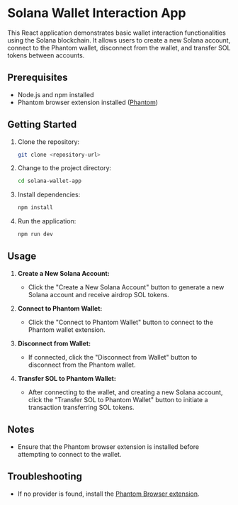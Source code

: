 # Solana Wallet Interaction App

This React application demonstrates basic wallet interaction functionalities using the Solana blockchain. It allows users to create a new Solana account, connect to the Phantom wallet, disconnect from the wallet, and transfer SOL tokens between accounts.

## Prerequisites

- Node.js and npm installed
- Phantom browser extension installed ([Phantom](https://phantom.app/))

## Getting Started

1. Clone the repository:

   ```bash
   git clone <repository-url>
   ```

2. Change to the project directory:

   ```bash
   cd solana-wallet-app
   ```

3. Install dependencies:

   ```bash
   npm install
   ```

4. Run the application:

   ```bash
   npm run dev
   ```


## Usage

1. **Create a New Solana Account:**
   - Click the "Create a New Solana Account" button to generate a new Solana account and receive airdrop SOL tokens.

2. **Connect to Phantom Wallet:**
   - Click the "Connect to Phantom Wallet" button to connect to the Phantom wallet extension.

3. **Disconnect from Wallet:**
   - If connected, click the "Disconnect from Wallet" button to disconnect from the Phantom wallet.

4. **Transfer SOL to Phantom Wallet:**
   - After connecting to the wallet, and creating a new Solana account, click the "Transfer SOL to Phantom Wallet" button to initiate a transaction transferring SOL tokens.

## Notes

- Ensure that the Phantom browser extension is installed before attempting to connect to the wallet.

## Troubleshooting

- If no provider is found, install the [Phantom Browser extension](https://phantom.app/).

